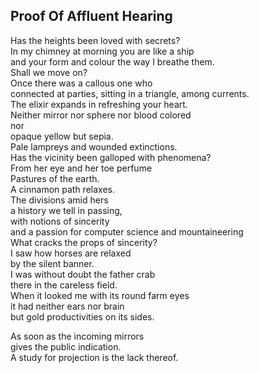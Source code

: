 Proof Of Affluent Hearing
-------------------------
Has the heights been loved with secrets?  
In my chimney at morning you are like a ship  
and your form and colour the way I breathe them.  
Shall we move on?  
Once there was a callous one who  
connected at parties, sitting in a triangle, among currents.  
The elixir expands in refreshing your heart.  
Neither mirror nor sphere nor blood colored  
nor  
opaque yellow but sepia.  
Pale lampreys and wounded extinctions.  
Has the vicinity been galloped with phenomena?  
From her eye and her toe perfume  
Pastures of the earth.  
A cinnamon path relaxes.  
The divisions amid hers  
a history we tell in passing,  
with notions of sincerity  
and a passion for computer science and mountaineering  
What cracks the props of sincerity?  
I saw how horses are relaxed  
by the silent banner.  
I was without doubt the father crab  
there in the careless field.  
When it looked me with its round farm eyes  
it had neither ears nor brain  
but gold productivities on its sides.  
  
As soon as the incoming mirrors  
gives the public indication.  
A study for projection is the lack thereof.  
